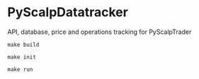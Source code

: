 # PyScalpDatatracker
 API, database, price and operations tracking for PyScalpTrader

`make build`

`make init`

`make run`
